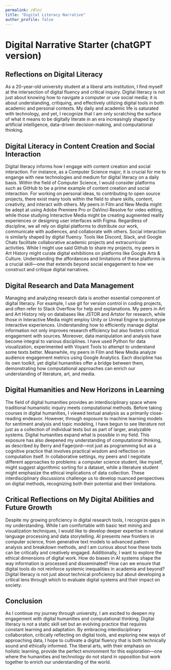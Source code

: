 ```yaml
---
permalink: /dln/
title: "Digital Literacy Narrative"
author_profile: false
---
```


# Digital Narrative Starter (chatGPT version)

## Reflections on Digital Literacy
As a 20-year-old university student at a liberal arts institution, I find myself at the intersection of digital fluency and critical inquiry. Digital literacy is not just about knowing how to navigate a computer or use social media; it is about understanding, critiquing, and effectively utilizing digital tools in both academic and personal contexts. My daily and academic life is saturated with technology, and yet, I recognize that I am only scratching the surface of what it means to be digitally literate in an era increasingly shaped by artificial intelligence, data-driven decision-making, and computational thinking.

## Digital Literacy in Content Creation and Social Interaction
Digital literacy informs how I engage with content creation and social interaction. For instance, as a Computer Science major, it is crucial for me to engange with new technologies and medium for digital literacy on a daily basis. Within the field of Computer Science, I would consider platforms such as GitHub to be a prime example of content creation and social interaction. For working on personal ideas, to contributing to open source projects, there exist many tools within the field to share skills, content, creativity, and interact with others. My peers in Film and New Media might be adept at using Adobe Premiere Pro or DaVinci Resolve for video editing, while those studying Interactive Media might be creating augmented reality experiences or designing user interfaces with Figma. Regardless of discipline, we all rely on digital platforms to distribute our work, communicate with audiences, and collaborate with others.
Social interaction is similarly shaped by digital fluency. Tools like Discord, Slack, and Google Chats facilitate collaborative academic projects and extracurricular activities. While I might use said Github to share my projects, my peers in Art History might curate digital exhibitions on platforms like Google Arts & Culture. Understanding the affordances and limitations of these platforms is a crucial skill—one that extends beyond social engagement to how we construct and critique digital narratives.

## Digital Research and Data Management
Managing and analyzing research data is another essential component of digital literacy. For example, I use git for version control in coding projects, and often refer to Stack Overflow for help and explanations. My peers in Art and Art History rely on databases like JSTOR and Artstor for research, while those in Interactive Media might employ Unity or Unreal Engine to prototype interactive experiences. Understanding how to efficiently manage digital information not only improves research efficiency but also fosters critical engagement with sources.
Moreover, data manipulation and analysis have become integral to various disciplines. I have used Python for data visualization, experimented with Voyant Tools to attempt to understand some texts better. Meanwhile, my peers in Film and New Media analyze audience engagement metrics using Google Analytics. Each discipline has its own toolkit, yet digital humanities offer a bridge between them, demonstrating how computational approaches can enrich our understanding of literature, art, and media.

## Digital Humanities and New Horizons in Learning
The field of digital humanities provides an interdisciplinary space where traditional humanistic inquiry meets computational methods. Before taking courses in digital humanities, I viewed textual analysis as a primarily close-reading endeavor. However, through exposure to machine learning models for sentiment analysis and topic modeling, I have begun to see literature not just as a collection of individual texts but as part of larger, analyzable systems. Digital humanities expand what is possible in my field.
This exposure has also deepened my understanding of computational thinking, as described by Berry and Fagerjord—not just as programming but as a cognitive practice that involves practical wisdom and reflection on computation itself. In collaborative settings, my peers and I negotiate different approaches to problems: a computer science student, like myself, might suggest algorithmic sorting for a dataset, while a literature student might emphasize the ethical implications of data collection. These interdisciplinary discussions challenge us to develop nuanced perspectives on digital methods, recognizing both their potential and their limitations.

## Critical Reflections on My Digital Abilities and Future Growth
Despite my growing proficiency in digital research tools, I recognize gaps in my understanding. While I am comfortable with basic text mining and visualization techniques, I would like to develop deeper expertise in natural language processing and data storytelling. AI presents new frontiers in computer science, from generative text models to advanced pattern analysis and breakdown methods, and I am curious about how these tools can be critically and creatively engaged.
Additionally, I want to explore the ethical dimensions of digital work. How do biases in AI systems shape the way information is processed and disseminated? How can we ensure that digital tools do not reinforce systemic inequalities in academia and beyond? Digital literacy is not just about technical proficiency but about developing a critical lens through which to evaluate digital systems and their impact on society.

## Conclusion
As I continue my journey through university, I am excited to deepen my engagement with digital humanities and computational thinking. Digital literacy is not a static skill set but an evolving practice that requires constant learning and adaptation. By embracing interdisciplinary collaboration, critically reflecting on digital tools, and exploring new ways of approaching data, I hope to cultivate a digital fluency that is both technically sound and ethically informed. The liberal arts, with their emphasis on holistic learning, provide the perfect environment for this exploration—one where the humanities and technology do not stand in opposition but work together to enrich our understanding of the world.


